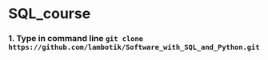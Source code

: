 # SQL_course
### 1. Type in command line ```git clone https://github.com/lambotik/Software_with_SQL_and_Python.git```
